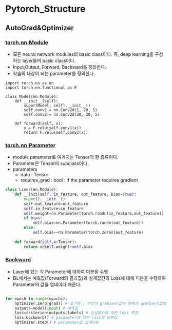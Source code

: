 # Pytorch_Structure

## AutoGrad&Optimizer

### [torch.nn.Module](https://pytorch.org/docs/stable/generated/torch.nn.Module.html?highlight=torch%20nn%20module#torch.nn.Module)

- 모든 neural network modules의 basic class이다. 즉, deep learning을 구성하는 layer들의 basic class이다.
- Input,Output, Forward, Backward를 정의한다.
- 학습의 대상이 되는 parameter를 정의한다.

```pyhton
import torch.nn as nn
import torch.nn.functional as F

class Model(nn.Module):
    def __init__(self):
        super(Model, self).__init__()
        self.conv1 = nn.Conv2d(1, 20, 5)
        self.conv2 = nn.Conv2d(20, 20, 5)

    def forward(self, x):
        x = F.relu(self.conv1(x))
        return F.relu(self.conv2(x))
```

### [torch.nn.Parameter](https://pytorch.org/docs/stable/generated/torch.nn.parameter.Parameter.html#torch.nn.parameter.Parameter)
- module parameter로 여겨지는 Tensor의 한 종류이다.
- Parameter은 Tensor의 subclass이다.
- parameters
  - data : Tensor
  - requires_grad : bool : if the parameter requires gradient
  
```python
class Liner(nn.Module):
    def __init(self, in_feature, out_feature, bias=True):
        super().__init__()
        self.out_feature=out_feature
        self.in_feature=in_feature
        self.weight=nn.Parameter(torch.randn(in_feature,out_feature))
        if bias:
            self.bias=nn.Parameter(torch.randn(out_feature))
        else:
            self.bias==nn.Parameter(torch.zeros(out_feature)
        
    def forward(self,x:Tensor):
        return x@self.weight+self.bias
```

### [Backward](https://pytorch.org/docs/stable/generated/torch.Tensor.backward.html?highlight=backward#torch.Tensor.backward)

- Layer에 있는 각 Parameter에 대하여 미분을 수행
- DL에서는 예측값(Forward의 결과값)과 실제값간의 Loss에 대해 미분을 수행하여 Parameter의 값을 업데이터 해준다.

```python

for epoch in range(epochs):
    optimizer.zero_grad() # 초기화 : 이전의 gradient값이 현재의 gradient값에 영향을 미치지 않기 위한 작업
    outputs=model(input) # 예측값
    loss=criterion(outputs,labels) # 손실함수에 따른 loss 측정
    loss.backward() # parameter에 대한 loss의 미분값
    optimizer.step() # parameter값 업데이트
    
```

